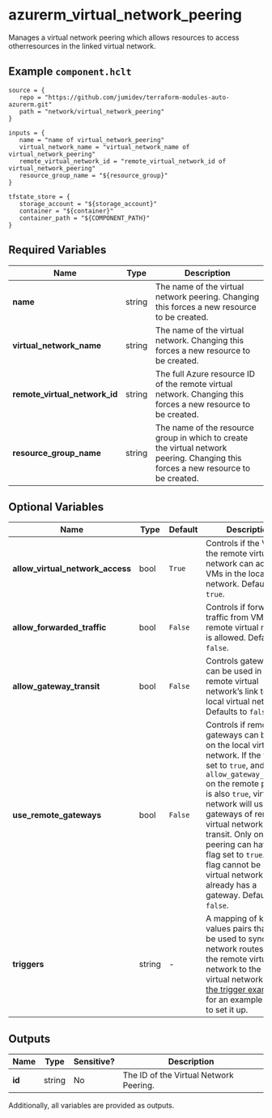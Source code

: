 # azurerm_virtual_network_peering

Manages a virtual network peering which allows resources to access otherresources in the linked virtual network.

## Example `component.hclt`

```hcl
source = {
   repo = "https://github.com/jumidev/terraform-modules-auto-azurerm.git" 
   path = "network/virtual_network_peering" 
}

inputs = {
   name = "name of virtual_network_peering" 
   virtual_network_name = "virtual_network_name of virtual_network_peering" 
   remote_virtual_network_id = "remote_virtual_network_id of virtual_network_peering" 
   resource_group_name = "${resource_group}" 
}

tfstate_store = {
   storage_account = "${storage_account}" 
   container = "${container}" 
   container_path = "${COMPONENT_PATH}" 
}

```

## Required Variables

| Name | Type |  Description |
| ---- | --------- |  ----------- |
| **name** | string |  The name of the virtual network peering. Changing this forces a new resource to be created. | 
| **virtual_network_name** | string |  The name of the virtual network. Changing this forces a new resource to be created. | 
| **remote_virtual_network_id** | string |  The full Azure resource ID of the remote virtual network. Changing this forces a new resource to be created. | 
| **resource_group_name** | string |  The name of the resource group in which to create the virtual network peering. Changing this forces a new resource to be created. | 

## Optional Variables

| Name | Type |  Default  |  Description |
| ---- | --------- |  ----------- | ----------- |
| **allow_virtual_network_access** | bool |  `True`  |  Controls if the VMs in the remote virtual network can access VMs in the local virtual network. Defaults to `true`. | 
| **allow_forwarded_traffic** | bool |  `False`  |  Controls if forwarded traffic from VMs in the remote virtual network is allowed. Defaults to `false`. | 
| **allow_gateway_transit** | bool |  `False`  |  Controls gatewayLinks can be used in the remote virtual network’s link to the local virtual network. Defaults to `false`. | 
| **use_remote_gateways** | bool |  `False`  |  Controls if remote gateways can be used on the local virtual network. If the flag is set to `true`, and `allow_gateway_transit` on the remote peering is also `true`, virtual network will use gateways of remote virtual network for transit. Only one peering can have this flag set to `true`. This flag cannot be set if virtual network already has a gateway. Defaults to `false`. | 
| **triggers** | string |  -  |  A mapping of key values pairs that can be used to sync network routes from the remote virtual network to the local virtual network. See [the trigger example](https://registry.terraform.io/providers/hashicorp/azurerm/latest/docs/resources/virtual_network_peering#example-usage-triggers) for an example on how to set it up. | 



## Outputs

| Name | Type | Sensitive? | Description |
| ---- | ---- | --------- | --------- |
| **id** | string | No  | The ID of the Virtual Network Peering. | 

Additionally, all variables are provided as outputs.
